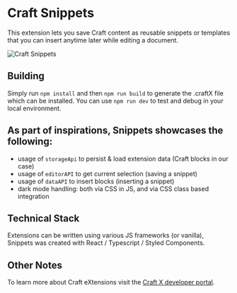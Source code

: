 # Craft Snippets

This extension lets you save Craft content as reusable snippets or templates that you can insert anytime later while editing a document.

![Craft Snippets](https://user-images.githubusercontent.com/2234706/144284895-be5f0ec3-7660-478f-9040-2fbd43e3ba77.gif)

## Building

Simply run `npm install` and then `npm run build` to generate the .craftX file which can be installed.
You can use `npm run dev` to test and debug in your local environment.

## As part of inspirations, Snippets showcases the following:

- usage of `storageApi` to persist & load extension data (Craft blocks in our case)
- usage of `editorAPI` to get current selection (saving a snippet)
- usage of `dataAPI` to insert blocks (inserting a snippet)
- dark mode handling: both via CSS in JS, and via CSS class based integration

## Technical Stack

Extensions can be written using various JS frameworks (or vanilla), Snippets was created with React / Typescript / Styled Components.

## Other Notes

To learn more about Craft eXtensions visit the [Craft X developer portal](https://developer.craft.do).
